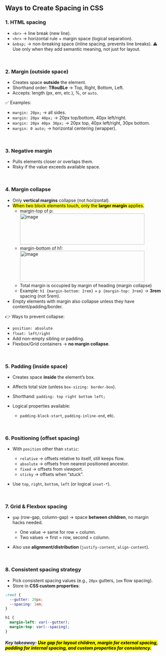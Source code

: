 
##  Ways to Create Spacing in CSS

### 1. **HTML spacing**

* `<br>` → line break (new line).
* `<hr>` → horizontal rule + margin space (logical separation).
* `&nbsp;` → non-breaking space (inline spacing, prevents line breaks).
  ⚠️ Use only when they add semantic meaning, not just for layout.

<br>

### 2. **Margin (outside space)**

* Creates space **outside** the element.
* Shorthand order: **TRouBLe** → Top, Right, Bottom, Left.
* Accepts: length (px, em, etc.), %, or `auto`.

✅ Examples:

* `margin: 20px;` → all sides.
* `margin: 20px 40px;` → 20px top/bottom, 40px left/right.
* `margin: 20px 40px 30px;` → 20px top, 40px left/right, 30px bottom.
* `margin: 0 auto;` → horizontal centering (wrapper).

<br>


### 3. **Negative margin**

* Pulls elements closer or overlaps them.
* Risky if the value exceeds available space.

<br>


### 4. **Margin collapse**

* Only **vertical margins** collapse (not horizontal).
* <mark>When two block elements touch, only the **larger margin** applies.</mark>
  - margin-top of p: <img width="400" height="100" alt="image" src="https://github.com/user-attachments/assets/357dc525-4e40-4922-9494-336687dd7a4d" />
  - margin-bottom of h1: <img width="400" height="100" alt="image" src="https://github.com/user-attachments/assets/cf0e983f-dfd7-4cc9-9bda-b61f5cc3864e" />
  - Total margin is occupied by margin of heading (margin collapse)
  * Example: `h1 {margin-bottom: 2rem}` + `p {margin-top: 3rem}` → **3rem** spacing (not 5rem).
* Empty elements with margin also collapse unless they have content/padding/border.

👉 Ways to prevent collapse:

* `position: absolute`
* `float: left/right`
* Add non-empty sibling or padding.
* Flexbox/Grid containers → **no margin collapse**.

<br>


### 5. **Padding (inside space)**

* Creates space **inside** the element’s box.
* Affects total size (unless `box-sizing: border-box`).
* Shorthand: `padding: top right bottom left;`
* Logical properties available:

  * `padding-block-start`, `padding-inline-end`, etc.

<br>


### 6. **Positioning (offset spacing)**

* With `position` other than `static`:

  * `relative` → offsets relative to itself, still keeps flow.
  * `absolute` → offsets from nearest positioned ancestor.
  * `fixed` → offsets from viewport.
  * `sticky` → offsets when “stuck”.
* Use `top`, `right`, `bottom`, `left` (or logical `inset-*`).

<br>


### 7. **Grid & Flexbox spacing**

* `gap` (row-gap, column-gap) → space **between children**, no margin hacks needed.

  * One value → same for row + column.
  * Two values → first = row, second = column.
* Also use **alignment/distribution** (`justify-content`, `align-content`).
<br>



### 8. **Consistent spacing strategy**

* Pick consistent spacing values (e.g., `20px` gutters, `1em` flow spacing).
* Store in **CSS custom properties**:

```css
:root {
  --gutter: 20px;
  --spacing: 1em;
}

h1 {
  margin-left: var(--gutter);
  margin-top: var(--spacing);
}
```

##### Key takeaway: <mark>Use gap for layout children, margin for external spacing, padding for internal spacing, and custom properties for consistency.</mark>
